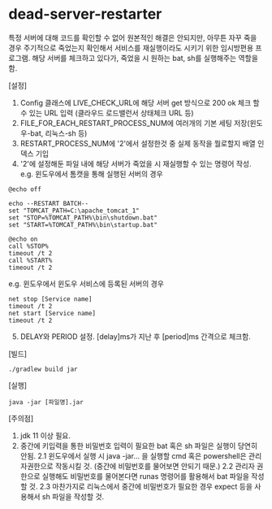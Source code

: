 # dead-server-restarter
특정 서버에 대해 코드를 확인할 수 없어 원본적인 해결은 안되지만, 아무튼 자꾸 죽을 경우 주기적으로 죽었는지 확인해서 서비스를 재실행이라도 시키기 위한 임시방편용 프로그램.
해당 서버를 체크하고 있다가, 죽었을 시 원하는 bat, sh를 실행해주는 역할을 함.

[설정]
1. Config 클래스에 LIVE_CHECK_URL에 해당 서버 get 방식으로 200 ok 체크 할 수 있는 URL 입력 (클라우드 로드밸런서 상태체크 URL 등)
2. FILE_FOR_EACH_RESTART_PROCESS_NUM에 여러개의 기본 세팅 저장(윈도우-bat, 리눅스-sh 등)
3. RESTART_PROCESS_NUM에 '2'에서 설정한것 중 실제 동작을 뭘로할지 배열 인덱스 기입
4. '2'에 설정해둔 파일 내에 해당 서버가 죽었을 시 재실행할 수 있는 명령어 작성.
e.g. 윈도우에서 톰캣을 통해 실행된 서버의 경우
```
@echo off

echo --RESTART BATCH--
set "TOMCAT_PATH=C:\apache_tomcat_1"
set "STOP=%TOMCAT_PATH%\bin\shutdown.bat"
set "START=%TOMCAT_PATH%\bin\startup.bat"

@echo on
call %STOP%
timeout /t 2
call %START%
timeout /t 2
```
e.g. 윈도우에서 윈도우 서비스에 등록된 서버의 경우
```
net stop [Service name]
timeout /t 2
net start [Service name]
timeout /t 2
```

5. DELAY와 PERIOD 설정. [delay]ms가 지난 후 [period]ms 간격으로 체크함.


[빌드]
```
./gradlew build jar
```

[실행]
```
java -jar [파일명].jar
```

[주의점]
1. jdk 11 이상 필요.
2. 중간에 키입력을 통한 비밀번호 입력이 필요한 bat 혹은 sh 파일은 실행이 당연히 안됨.
2.1 윈도우에서 실행 시 java -jar... 을 실행할 cmd 혹은 powershell은 관리자권한으로 작동시킬 것. (중간에 비밀번호를 물어보면 안되기 때문.)
2.2 관리자 권한으로 실행해도 비밀번호를 물어본다면 runas 명령어를 활용해서 bat 파일을 작성할 것.
2.3 마찬가지로 리눅스에서 중간에 비밀번호가 필요한 경우 expect 등을 사용해서 sh 파일을 작성할 것.
